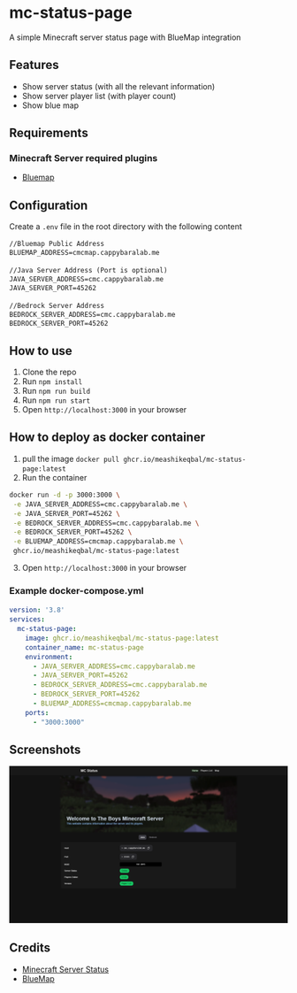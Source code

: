 # mc-status-page
A simple Minecraft server status page with BlueMap integration

## Features
- Show server status (with all the relevant information)
- Show server player list (with player count)
- Show blue map

## Requirements
### Minecraft Server required plugins
- [Bluemap](https://bluemap.bluecolored.de/)

## Configuration
Create a `.env` file in the root directory with the following content
```env
//Bluemap Public Address
BLUEMAP_ADDRESS=cmcmap.cappybaralab.me

//Java Server Address (Port is optional)
JAVA_SERVER_ADDRESS=cmc.cappybaralab.me
JAVA_SERVER_PORT=45262

//Bedrock Server Address
BEDROCK_SERVER_ADDRESS=cmc.cappybaralab.me
BEDROCK_SERVER_PORT=45262
```

## How to use
1. Clone the repo
2. Run `npm install`
3. Run `npm run build`
4. Run `npm run start`
5. Open `http://localhost:3000` in your browser

## How to deploy as docker container
1. pull the image `docker pull ghcr.io/meashikeqbal/mc-status-page:latest`
2. Run the container
 ``` bash
 docker run -d -p 3000:3000 \
  -e JAVA_SERVER_ADDRESS=cmc.cappybaralab.me \
  -e JAVA_SERVER_PORT=45262 \
  -e BEDROCK_SERVER_ADDRESS=cmc.cappybaralab.me \
  -e BEDROCK_SERVER_PORT=45262 \
  -e BLUEMAP_ADDRESS=cmcmap.cappybaralab.me \
  ghcr.io/meashikeqbal/mc-status-page:latest
 ```
3. Open `http://localhost:3000` in your browser

### Example docker-compose.yml
```yml
version: '3.8'
services:
  mc-status-page:
    image: ghcr.io/meashikeqbal/mc-status-page:latest
    container_name: mc-status-page
    environment:
      - JAVA_SERVER_ADDRESS=cmc.cappybaralab.me
      - JAVA_SERVER_PORT=45262
      - BEDROCK_SERVER_ADDRESS=cmc.cappybaralab.me
      - BEDROCK_SERVER_PORT=45262
      - BLUEMAP_ADDRESS=cmcmap.cappybaralab.me
    ports:
      - "3000:3000"
```

## Screenshots
![image](/public/Screenshot.png)

## Credits
- [Minecraft Server Status](https://mcstatus.io)
- [BlueMap](https://bluemap.bluecolored.de/)